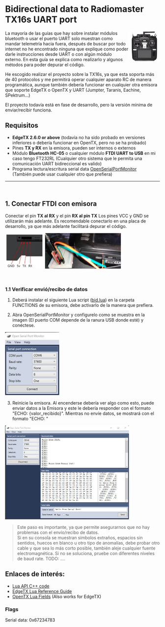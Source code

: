 # Bidirectional data to Radiomaster TX16s UART port
<img src="./images/tx16s.jpg" align="right" width="20%">

La mayoría de las guías que hay sobre instalar módulos bluetooth o usar el puerto UART solo muestran como mandar telemetría hacia fuera, después de buscar por todo internet no he encontrado ninguna que explique como poder darle instrucciones desde UART o con algún módulo externo. En esta guía se explica como realizarlo y algunos métodos para poder depurar el código.

He escogido realizar el proyecto sobre la TX16s, ya que esta soporta más de 40 protocolos y me permitirá operar cualquier aparato RC de manera programática, aunque también debería funcionar en cualquier otra emisora que soporte EdgeTX o OpenTX y UART (Jumpter, Taranis, Eachine, SPektrum...)

El proyecto todavía está en fase de desarrollo, pero la versión mínima de enviar/recibir funciona.

## Requisitos
* **EdgeTX 2.6.0 or above** (todavía no ha sido probado en versiones inferiores o debería funcionar en OpenTX, pero no se ha probado)
* Pines **TX y RX** en la emisora, pueden ser internos o externos
* Módulo **Bluetooth HC-05** o cualquier módulo **FTDI UART to USB** en mi caso tengo FT232RL (Cualquier otro sistema que le permita una comunicación UART bidireccional es valido)
* Programa lectura/escritura serial data [OpenSerialPortMonitor](http://github.com/whitestone-no/open-serial-port-monitor/releases)<br> (También puede usar cualquier otro que prefiera)

---
<br>

## 1. Conectar FTDI con emisora
Conectar el pin **TX al RX** y el pin **RX al pin TX**
Los pines VCC y GND se utilizarán más adelante.
Es recomendable conectarlo en una placa de desarrollo, ya que más adelante facilitará depurar el código.

<p float="left">
    <img src="./images/tx16s_uart.jpg" width="25%">   
    <img src="./images/tx16s_tx_rx.jpg" width="49%">
</p>



<br>

### 1.1 Verificar envió/recibo de datos

1. Deberá instalar el siguiente Lua script ([bid.lua](./lua_scripts/tests/bid.lua)) en la carpeta FUNCTIONS de su emisora, debe activarlo de la manera que prefiera.

2. Abra OpenSerialPortMonitor y configurelo como se muestra en la imagen (El puerto COM depende de la ranura USB donde esté) y conéctese.

<img src="./images/sp_parameters.jpg" width="35%">

3. Reinicie la emisora. Al encenderse debería ver algo como esto, puede enviar datos a la Emisora y este le debería responder con el formato "ECHO: {valor_recibido}". Mientras no envíe datos, se mostrará con el formato "ECHO: "


<img src="./images/sp_example_01.jpg" width="80%">

> Este paso es importante, ya que permite asegurarnos que no hay problemas con el envío/recibo de datos. <br>
Si en su consola se muestran símbolos extraños, espacios sin sentidos, huecos en blanco
u otro tipo de anomalías, debe probar otro cable y que sea lo más corto posible, también aleje cualquier fuente electromagnética. Si no se soluciona, pruebe con diferentes niveles de baud rate.
TODO: ....
    
## Enlaces de interés:
- [Lua API C++ code](https://github.com/EdgeTX/edgetx/blob/main/radio/src/lua/api_general.cpp)
- [EdgeTX Lua Reference Guide](https://luadoc.edgetx.org/)
- [OpenTX Lua Fields](http://downloads-20.open-tx.org/firmware/lua_fields.txt) (Also works for EdgeTX)

### Flags

Serial data: 0x67234783